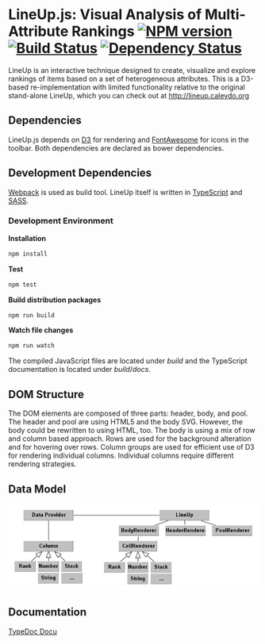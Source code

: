 LineUp.js: Visual Analysis of Multi-Attribute Rankings [![NPM version][npm-image]][npm-url] [![Build Status][travis-image]][travis-url] [![Dependency Status][daviddm-image]][daviddm-url]
======================================================

LineUp is an interactive technique designed to create, visualize and explore rankings of items based on a set of heterogeneous attributes. 
This is a D3-based re-implementation with limited functionality relative to the original stand-alone LineUp, which you can check out at http://lineup.caleydo.org

Dependencies
------------

LineUp.js depends on [D3](http://d3js.org) for rendering and [FontAwesome](http://fontawesome.io/) for icons in the toolbar. Both dependencies are declared as bower dependencies. 

Development Dependencies
------------------------

[Webpack](http://webpack.github.io) is used as build tool. LineUp itself is written in [TypeScript](www.typescriptlang.org) and [SASS](http://sass-lang.com). 

### Development Environment

**Installation**

```bash
npm install
```


**Test**

```bash
npm test
```

**Build distribution packages**

```bash
npm run build
```


**Watch file changes**

```bash
npm run watch
```

The compiled JavaScript files are located under _build_ and the TypeScript documentation is located under _build_/_docs_.

DOM Structure
-------------

The DOM elements are composed of three parts: header, body, and pool. 
The header and pool are using HTML5 and the body SVG. However, the body could be rewritten to using HTML, too. 
The body is using a mix of row and column based approach. Rows are used for the background alteration and for hovering over rows. 
Column groups are used for efficient use of D3 for rendering individual columns. Individual columns require different rendering strategies. 

Data Model
----------

![Data Model](media/data_model.png)

Documentation
-------------

[TypeDoc Docu](http://lineup-releases.s3-website.eu-central-1.amazonaws.com/latest/docs/)


[npm-image]: https://badge.fury.io/js/lineupjs.svg
[npm-url]: https://npmjs.org/package/lineupjs
[travis-image]: https://travis-ci.org/Caleydo/lineupjs.svg?branch=master
[travis-url]: https://travis-ci.org/Caleydo/lineupjs.svg?branch=master
[daviddm-image]: https://david-dm.org/Caleydo/lineupjs/status.svg
[daviddm-url]: https://david-dm.org/Caleydo/lineupjs


